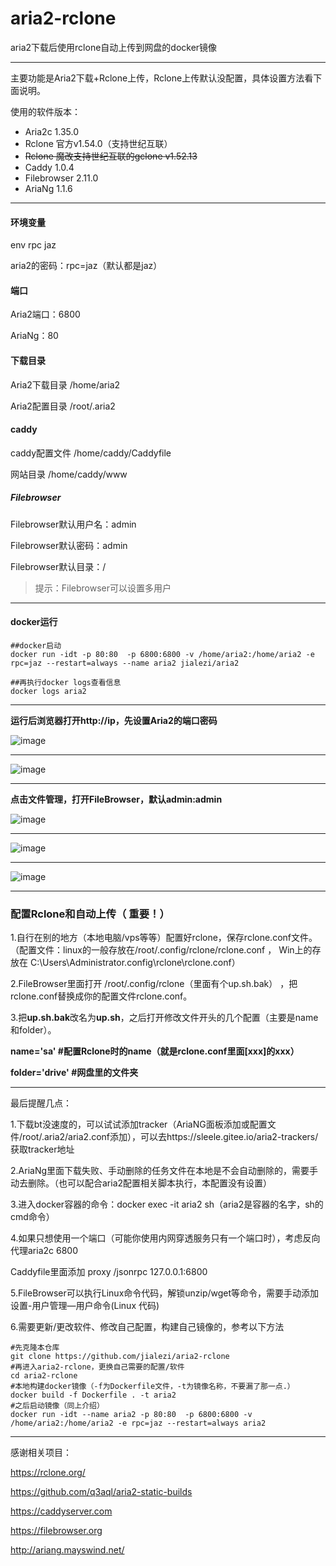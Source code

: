# aria2-rclone
aria2下载后使用rclone自动上传到网盘的docker镜像

-------------------------------------

主要功能是Aria2下载+Rclone上传，Rclone上传默认没配置，具体设置方法看下面说明。

使用的软件版本：

- Aria2c 1.35.0 
- Rclone 官方v1.54.0（支持世纪互联）
- ~~Rclone 魔改支持世纪互联的gclone v1.52.13~~
- Caddy 1.0.4
- Filebrowser 2.11.0
- AriaNg 1.1.6

-------------------------------------

#### 环境变量
env rpc jaz

aria2的密码：rpc=jaz（默认都是jaz）

#### 端口
Aria2端口：6800

AriaNg：80

#### 下载目录
Aria2下载目录  /home/aria2

Aria2配置目录 /root/.aria2

#### caddy
caddy配置文件  /home/caddy/Caddyfile

网站目录  /home/caddy/www

##### Filebrowser
Filebrowser默认用户名：admin

Filebrowser默认密码：admin

Filebrowser默认目录：/

> 提示：Filebrowser可以设置多用户

---------------------------------------------

#### docker运行

```
##docker启动
docker run -idt -p 80:80  -p 6800:6800 -v /home/aria2:/home/aria2 -e rpc=jaz --restart=always --name aria2 jialezi/aria2

##再执行docker logs查看信息
docker logs aria2
 ```

--------------------------------------

**运行后浏览器打开http://ip，先设置Aria2的端口密码**

 ![image](https://p.pstatp.com/origin/1376f0002ce22eb236bf8)

--------------------------------------

 ![image](https://i.imgur.com/xSk7NU7.jpg)

-------------------------------------

**点击文件管理，打开FileBrowser，默认admin:admin**

 ![image](https://p.pstatp.com/origin/1388800025805be0f3d6f)

--------------------------------------

 ![image](https://p.pstatp.com/origin/feff0003180f8a3621c8)

--------------------------------------

 ![image](https://p.pstatp.com/origin/138d20000bc8489cf3a8d)


--------------------------------------

### 配置Rclone和自动上传（ 重要！）

1.自行在别的地方（本地电脑/vps等等）配置好rclone，保存rclone.conf文件。
（配置文件：linux的一般存放在/root/.config/rclone/rclone.conf ， Win上的存放在 C:\Users\Administrator\.config\rclone\rclone.conf）

2.FileBrowser里面打开 /root/.config/rclone（里面有个up.sh.bak） ，把rclone.conf替换成你的配置文件rclone.conf。

3.把**up.sh.bak**改名为**up.sh**，之后打开修改文件开头的几个配置（主要是name和folder）。

**name='sa'  #配置Rclone时的name（就是rclone.conf里面[xxx]的xxx）**

**folder='drive'  #网盘里的文件夹**

-------------------------------------
最后提醒几点：

1.下载bt没速度的，可以试试添加tracker（AriaNG面板添加或配置文件/root/.aria2/aria2.conf添加），可以去https://sleele.gitee.io/aria2-trackers/ 获取tracker地址

2.AriaNg里面下载失败、手动删除的任务文件在本地是不会自动删除的，需要手动去删除。（也可以配合aria2配置相关脚本执行，本配置没有设置）

3.进入docker容器的命令：docker exec -it aria2 sh（aria2是容器的名字，sh的cmd命令）

4.如果只想使用一个端口（可能你使用内网穿透服务只有一个端口时），考虑反向代理aria2c 6800

Caddyfile里面添加   proxy /jsonrpc  127.0.0.1:6800

5.FileBrowser可以执行Linux命令代码，解锁unzip/wget等命令，需要手动添加 设置-用户管理—用户命令(Linux 代码)

6.需要更新/更改软件、修改自己配置，构建自己镜像的，参考以下方法
```
#先克隆本仓库
git clone https://github.com/jialezi/aria2-rclone
#再进入aria2-rclone，更换自己需要的配置/软件
cd aria2-rclone
#本地构建docker镜像（-f为Dockerfile文件，-t为镜像名称，不要漏了那一点.）
docker build -f Dockerfile . -t aria2
#之后启动镜像（同上介绍）
docker run -idt --name aria2 -p 80:80  -p 6800:6800 -v /home/aria2:/home/aria2 -e rpc=jaz --restart=always aria2
```

--------------------------------------
感谢相关项目：

https://rclone.org/

https://github.com/q3aql/aria2-static-builds

https://caddyserver.com

https://filebrowser.org

http://ariang.mayswind.net/
